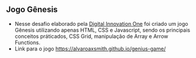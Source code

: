 ## Jogo Gênesis
* Nesse desafio elaborado pela <a href= "https://digitalinnovation.one/">Digital Innovation One<a/> foi criado um jogo Gênesis utilizando apenas HTML, CSS e Javascript, sendo os principais conceitos práticados, CSS Grid, manipulação de Array e Arrow Functions.
* Link para o jogo https://alvaroaxsmith.github.io/genius-game/
